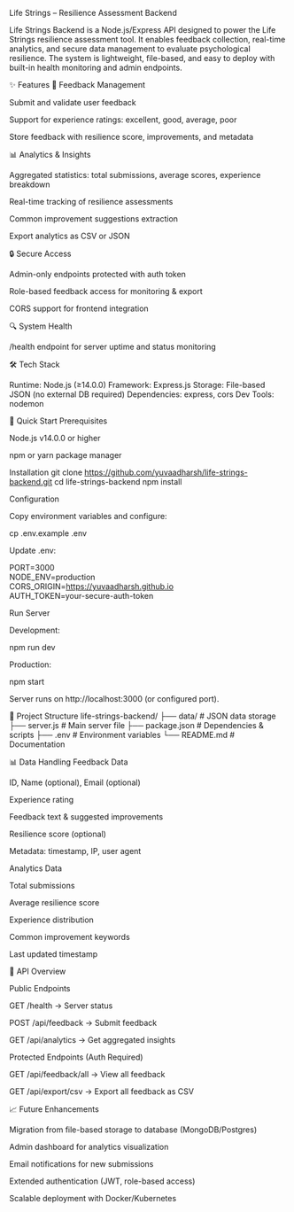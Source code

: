 Life Strings – Resilience Assessment Backend

Life Strings Backend is a Node.js/Express API designed to power the Life Strings resilience assessment tool. It enables feedback collection, real-time analytics, and secure data management to evaluate psychological resilience. The system is lightweight, file-based, and easy to deploy with built-in health monitoring and admin endpoints.

✨ Features
📝 Feedback Management

Submit and validate user feedback

Support for experience ratings: excellent, good, average, poor

Store feedback with resilience score, improvements, and metadata

📊 Analytics & Insights

Aggregated statistics: total submissions, average scores, experience breakdown

Real-time tracking of resilience assessments

Common improvement suggestions extraction

Export analytics as CSV or JSON

🔒 Secure Access

Admin-only endpoints protected with auth token

Role-based feedback access for monitoring & export

CORS support for frontend integration

🔍 System Health

/health endpoint for server uptime and status monitoring

🛠 Tech Stack

Runtime: Node.js (≥14.0.0)
Framework: Express.js
Storage: File-based JSON (no external DB required)
Dependencies: express, cors
Dev Tools: nodemon

🚀 Quick Start
Prerequisites

Node.js v14.0.0 or higher

npm or yarn package manager

Installation
git clone https://github.com/yuvaadharsh/life-strings-backend.git
cd life-strings-backend
npm install

Configuration

Copy environment variables and configure:

cp .env.example .env


Update .env:

PORT=3000  
NODE_ENV=production  
CORS_ORIGIN=https://yuvaadharsh.github.io  
AUTH_TOKEN=your-secure-auth-token  

Run Server

Development:

npm run dev


Production:

npm start


Server runs on http://localhost:3000
 (or configured port).

📂 Project Structure
life-strings-backend/
├── data/                 # JSON data storage
├── server.js             # Main server file
├── package.json          # Dependencies & scripts
├── .env                  # Environment variables
└── README.md             # Documentation

📊 Data Handling
Feedback Data

ID, Name (optional), Email (optional)

Experience rating

Feedback text & suggested improvements

Resilience score (optional)

Metadata: timestamp, IP, user agent

Analytics Data

Total submissions

Average resilience score

Experience distribution

Common improvement keywords

Last updated timestamp

🔗 API Overview

Public Endpoints

GET /health → Server status

POST /api/feedback → Submit feedback

GET /api/analytics → Get aggregated insights

Protected Endpoints (Auth Required)

GET /api/feedback/all → View all feedback

GET /api/export/csv → Export all feedback as CSV

📈 Future Enhancements

Migration from file-based storage to database (MongoDB/Postgres)

Admin dashboard for analytics visualization

Email notifications for new submissions

Extended authentication (JWT, role-based access)

Scalable deployment with Docker/Kubernetes


